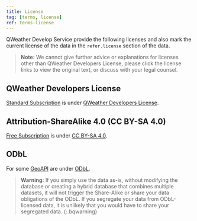 ```yaml
---
title: License
tag: [terms, license]
ref: terms-license
---
```


QWeather Develop Service provide the following licenses and also mark the current license of the data in the `refer.license` section of the data.

> **Note:** We cannot give further advice or explanations for licenses other than QWeather Developers License, please click the license links to view the original text, or discuss with your legal counsel.

## QWeather Developers License

[Standard Subscription](/en/docs/finance/subscription/#standard-subscription) is under [QWeather Developers License](https://www.qweather.com/en/terms/developers-eula).

## Attribution-ShareAlike 4.0 (CC BY-SA 4.0)

[Free Subscription](/en/docs/finance/subscription/#free-subscription) is under [CC BY-SA 4.0](https://creativecommons.org/licenses/by-sa/4.0/).

## ODbL

For some [GeoAPI](/en/docs/api/geoapi/) are under [ODbL](https://opendatacommons.org/licenses/odbl/).

> **Warning:** If you simply use the data as-is, without modifying the database or creating a hybrid database that combines multiple datasets, it will not trigger the Share-Alike or share your data obligations of the ODbL. If you segregate your data from ODbL-licensed data, it is unlikely that you would have to share your segregated data.
{:.bqwarning}
